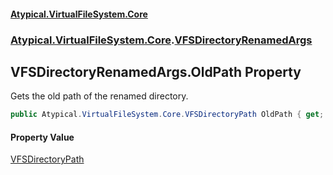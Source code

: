 #### [Atypical.VirtualFileSystem.Core](VirtualFileSystem.md 'VirtualFileSystem')
### [Atypical.VirtualFileSystem.Core](VirtualFileSystem.md#Atypical.VirtualFileSystem.Core 'Atypical.VirtualFileSystem.Core').[VFSDirectoryRenamedArgs](VFSDirectoryRenamedArgs.md 'Atypical.VirtualFileSystem.Core.VFSDirectoryRenamedArgs')

## VFSDirectoryRenamedArgs.OldPath Property

Gets the old path of the renamed directory.

```csharp
public Atypical.VirtualFileSystem.Core.VFSDirectoryPath OldPath { get; }
```

#### Property Value
[VFSDirectoryPath](VFSDirectoryPath.md 'Atypical.VirtualFileSystem.Core.VFSDirectoryPath')